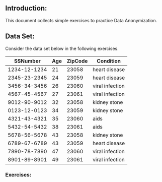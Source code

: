 ## Introduction:
This document collects simple exercises to practice Data Anonymization.


## Data Set: 
Consider the data set below in the following exercises.

| SSNumber | Age | ZipCode | Condition |
|---|---|---|---|
| 1234-12-1234 | 21 | 23058 | heart disease |
| 2345-23-2345 | 24 | 23059 | heart disease |
| 3456-34-3456 | 26 | 23060 | viral infection | 
| 4567-45-4567 | 27 | 23061 | viral infection | 
| 9012-90-9012 | 32 | 23058 | kidney stone | 
| 0123-12-0123 | 34 | 23059 | kidney stone | 
| 4321-43-4321 | 35 | 23060 | aids | 
| 5432-54-5432 | 38 | 23061 | aids | 
| 5678-56-5678 | 43 | 23058 | kidney stone | 
| 6789-67-6789 | 43 | 23059 | heart disease | 
| 7890-78-7890 | 47 | 23060 | viral infection | 
| 8901-89-8901 | 49 | 23061 | viral infection | 

### Exercises:
<!--
1. EIDs (Explicit IDentifiers): Which attribute is an explicit identifier? Transform the original data set to a new data set where it protects re-identifying individuals regardin EIDs.
*Solution*: **SSNumber** is an EID. Suppresing the values of **SSNumber** or removing the column can be possible solutions.
2. QIDs (Quasi IDentifiers): Which attributes can be candidates for QIDs?

*Solution*: **Age** and **ZipCode**.

3. Taxonomy Tree: Define a taxonomy tree for **Age** in 4 levels. Lowest level, i.e. **Age_0** will be the values in the data set.

*Solution*: This is one possble taxonomy tree. Consult your solution with the teacher. [The taxonomy tree as a csv file can be found here](./datasets/small-dataset-medical/tax_age.csv)

4. Taxonomy Tree: Define a taxonomy tree for **ZipCode**.

*Solution*: [The taxonomy tree as a csv file can be found here](./datasets/small-dataset-medical/tax_zip.csv)

5. Taxonomy Tree: Assume an attribute **Job** with the following values:
```Job={Software Developer,Writer,Civil Engineer,Lawyer,Dancer,Graphist,Journalist}```
Propose a taxonomy tree for **Job**.

*Solution*: No solution, should be straightforward. 

6. 2-anonymity: For the moment assume **Condition** as a non-sensitive attribute. Use your taxonomy trees and try to transform the original data set to a minimized data set where it satistifies *2-anonymity*.
	- Is there only one solution or more?

*Solution*: 
- Variation one of **Age** taxonomy tree: There is no solution ![Check here](./datasets/small-dataset-medical/k2_anonym_age_tax_1.png)

- Variation two of **Age** taxonomy tree: There is a solution 
![Check here](./datasets/small-dataset-medical/k2_anonym_age_tax_2.png)

7. 4-anonymity: For the moment assume **Condition** as a non-sensitive attribute. Use your taxonomy trees and try to transform the original data set to a minimized data set where it satistifies *4-anonymity*.
	- Is there only one solution or more?

*Solution*: 

- **(Age2 , Zip1)** ![Check here](./datasets/small-dataset-medical/k4_anonym_age2_zip1.png)

- **(Age2 , Zip2)** ![Check here](./datasets/small-dataset-medical/k4_anonym_age2_zip2.png)

- **(Age3 , Zip1)** ![Check here](./datasets/small-dataset-medical/k4_anonym_age3_zip1.png)

- **(Age4 , Zip1)** ![Check here](./datasets/small-dataset-medical/k4_anonym_age4_zip1.png)


8. Optimum Solution: In case you have found more solutions for your transformed data set, which one would you prefer as an *optimum solution*?

*Solution*: Depends on our target in applying SDC technique: The balanace between *utility and risk*.

9. 2-Diversity: **Condition** is a sensitive attriubte. Transform your *4-anonymity* solution to a new data set where it it satisfies *2-diversity*.

*Solution*: Check which one of our 4-anonymity solutions are 2-diversity.

10. ARX: Download and install ARX [Check here: https://arx.deidentifier.org/](https://arx.deidentifier.org/) 
11. Taxonomies as CSVs: Convert your taxonomy trees of **Age** and **ZipCode** to CSV formats.
12. ARX: Watch provided tutorial video to explore basic steps of ARX and try to anonymize our data set: 4-anonymity and 2-diversity.
13. ARXaaS: Using ARXaaS [Check here](http://145.24.222.216:3000/) and try to anonymize our data set: 4-anonymity and 2-diversity. 

-->
